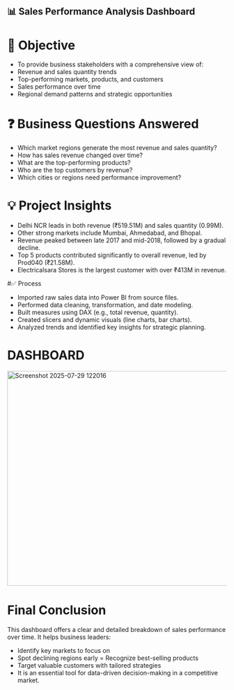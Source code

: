 ## 📊 Sales Performance Analysis Dashboard
# 🧠 Objective
- To provide business stakeholders with a comprehensive view of:
- Revenue and sales quantity trends
- Top-performing markets, products, and customers
- Sales performance over time
- Regional demand patterns and strategic opportunities

# ❓ Business Questions Answered
- Which market regions generate the most revenue and sales quantity?
- How has sales revenue changed over time?
- What are the top-performing products?
- Who are the top customers by revenue?
- Which cities or regions need performance improvement?

# 💡 Project Insights
- Delhi NCR leads in both revenue (₹519.51M) and sales quantity (0.99M).
- Other strong markets include Mumbai, Ahmedabad, and Bhopal.
- Revenue peaked between late 2017 and mid-2018, followed by a gradual decline.
- Top 5 products contributed significantly to overall revenue, led by Prod040 (₹21.58M).
- Electricalsara Stores is the largest customer with over ₹413M in revenue.

#✅ Process
- Imported raw sales data into Power BI from source files.
- Performed data cleaning, transformation, and date modeling.
- Built measures using DAX (e.g., total revenue, quantity).
- Created slicers and dynamic visuals (line charts, bar charts).
- Analyzed trends and identified key insights for strategic planning.
 # DASHBOARD
 <img width="881" height="492" alt="Screenshot 2025-07-29 122016" src="https://github.com/user-attachments/assets/c5dc604d-aea1-42c6-a38a-4411873ba72e" />

# Final Conclusion
This dashboard offers a clear and detailed breakdown of sales performance over time. It helps business leaders:
- Identify key markets to focus on
- Spot declining regions early
= Recognize best-selling products
- Target valuable customers with tailored strategies
- It is an essential tool for data-driven decision-making in a competitive market.
  
